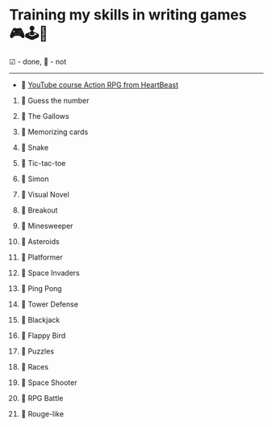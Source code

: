 # Training my skills in writing games 🎮🕹️👾
 

☑ - done, 🔲 - not

---------------------------
* 🔲 [YouTube course Action RPG from HeartBeast](https://youtube.com/playlist?list=PL9FzW-m48fn2SlrW0KoLT4n5egNdX-W9a&si=Rf_YCEWO8bt2N5iA)

1. 🔲 Guess the number

2. 🔲 The Gallows

3. 🔲 Memorizing cards

4. 🔲 Snake

5. 🔲 Tic-tac-toe

6. 🔲 Simon

7. 🔲 Visual Novel

8. 🔲 Breakout

9. 🔲 Minesweeper

10. 🔲 Asteroids

11. 🔲 Platformer

12. 🔲 Space Invaders

13. 🔲 Ping Pong

14. 🔲 Tower Defense

15. 🔲 Blackjack

16. 🔲 Flappy Bird

17. 🔲 Puzzles

18. 🔲 Races

19. 🔲 Space Shooter

20. 🔲 RPG Battle

21. 🔲 Rouge-like
